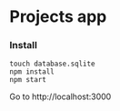 # Projects app
### Install
```
touch database.sqlite
npm install
npm start
```
Go to http://localhost:3000
